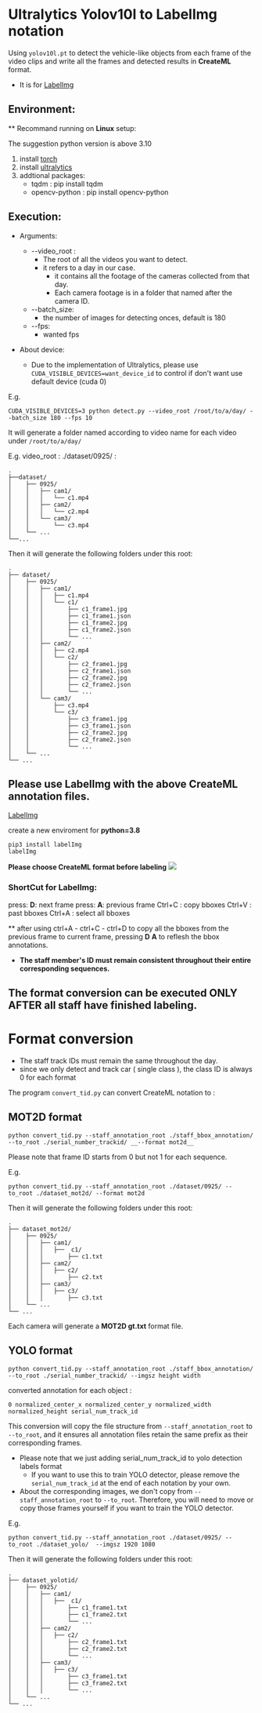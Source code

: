 # Ultralytics Yolov10l to LabelImg notation

Using ```yolov10l.pt``` to detect the vehicle-like objects from each frame of the video clips and write all the frames and detected results in __CreateML__ format.

- It is for [LabelImg](https://github.com/HumanSignal/labelImg.git)

## Environment:

** Recommand running on __Linux__ 
setup:

The suggestion python version is above 3.10

1. install [torch](https://pytorch.org/get-started/locally/)
2. install [ultralytics](https://docs.ultralytics.com/quickstart/)
3. addtional packages:
    - tqdm : pip install tqdm 
    - opencv-python : pip install opencv-python




## Execution:

- Arguments:
    - --video_root :
        - The root of all the videos you want to detect. 
        - it refers to a day in our case.
            - it contains all the footage of the cameras collected from that day.
            - Each camera footage is in a folder that named after the camera ID.
    - --batch_size:
        - the number of images for detecting onces, default is 180
    - --fps:
        - wanted fps
- About device:

    - Due to the implementation of Ultralytics, please use ```CUDA_VISIBLE_DEVICES=want_device_id``` to control if don't want use default device (cuda 0) 

E.g.
```
CUDA_VISIBLE_DEVICES=3 python detect.py --video_root /root/to/a/day/ --batch_size 180 --fps 10
```

It will generate a folder named according to video name for each video under ```/root/to/a/day/```

E.g. 
video_root : ./dataset/0925/ :
```
.
├──dataset/
│    ├── 0925/
│    │   ├── cam1/
│    │   │   └── c1.mp4
│    │   ├── cam2/
│    │   │   └── c2.mp4
│    │   └── cam3/
│    │       └── c3.mp4  
│    └── ...
└──...
```

Then it will generate the following folders under this root:
```
.
├── dataset/
│    ├── 0925/
│    │   ├── cam1/
│    │   │   ├── c1.mp4
│    │   │   └── c1/
│    │   │       ├── c1_frame1.jpg
│    │   │       ├── c1_frame1.json
│    │   │       ├── c1_frame2.jpg
│    │   │       ├── c1_frame2.json
│    │   │       └── ...
│    │   ├── cam2/
│    │   │   ├── c2.mp4
│    │   │   └── c2/
│    │   │       ├── c2_frame1.jpg
│    │   │       ├── c2_frame1.json
│    │   │       ├── c2_frame2.jpg
│    │   │       ├── c2_frame2.json
│    │   │       └── ...
│    │   └── cam3/
│    │       ├── c3.mp4  
│    │       └── c3/
│    │           ├── c3_frame1.jpg
│    │           ├── c3_frame1.json
│    │           ├── c2_frame2.jpg
│    │           ├── c2_frame2.json
│    │           └── ...
│    └── ...
└── ...
```

## Please use LabelImg with the above CreateML annotation files.
[LabelImg](https://github.com/HumanSignal/labelImg.git)

create a new enviroment for __python=3.8__
```
pip3 install labelImg
labelImg
```

__Please choose CreateML format before labeling__
<img src="./doc/labelimg.png">
### ShortCut for LabelImg:
press: __D__: next frame
press: __A__: previous frame
Ctrl+C : copy  bboxes
Ctrl+V : past bboxes
Ctrl+A : select all bboxes

** after using ctrl+A - ctrl+C - ctrl+D to copy all the bboxes from
the previous frame to current frame, pressing __D__ __A__ to reflesh the 
bbox annotations.

- __The staff member's ID must remain consistent throughout their entire corresponding sequences.__

## The format conversion can be executed ONLY AFTER all staff have finished labeling.

# Format conversion

- The staff track IDs must remain the same throughout the day.
- since we only detect and track car ( single class ), the class ID is always 0 for each format

The program ```convert_tid.py``` can convert CreateML notation to :


## MOT2D format
```
python convert_tid.py --staff_annotation_root ./staff_bbox_annotation/
--to_root ./serial_number_trackid/ __--format mot2d__ 
```
Please note that frame ID starts from 0 but not 1 for each sequence.

E.g. 
```
python convert_tid.py --staff_annotation_root ./dataset/0925/ --to_root ./dataset_mot2d/ --format mot2d
```

Then it will generate the following folders under this root:
```
.
├── dataset_mot2d/
│    ├── 0925/
│    │   ├── cam1/
│    │   │   ├──  c1/
│    │   │       ├── c1.txt
│    │   ├── cam2/
│    │   │   ├── c2/
│    │   │       ├── c2.txt
│    │   ├── cam3/
│    │   │   ├── c3/
│    │   │       ├── c3.txt
│    └── ...
└── ...
```

Each camera will generate a __MOT2D gt.txt__ format file.


## YOLO format
```
python convert_tid.py --staff_annotation_root ./staff_bbox_annotation/
--to_root ./serial_number_trackid/ --imgsz height width
```

converted annotation for each object : 

`0 normalized_center_x normalized_center_y normalized_width normalized_height serial_num_track_id`

This conversion will copy the file structure from `--staff_annotation_root` to `--to_root`, and it ensures all annotation files retain the same prefix as their corresponding frames.

- Please note that we just adding serial_num_track_id to yolo detection labels format
    - If you want to use this to train YOLO detector, please remove the `serial_num_track_id` at the end of each notation by your own. 
- About the corresponding images, we don't copy from `--staff_annotation_root` to `--to_root`. Therefore, you will need to move or copy those frames yourself if you want to train the YOLO detector.


E.g. 
```
python convert_tid.py --staff_annotation_root ./dataset/0925/ --to_root ./dataset_yolo/  --imgsz 1920 1080
```

Then it will generate the following folders under this root:
```
.
├── dataset_yolotid/
│    ├── 0925/
│    │   ├── cam1/
│    │   │   ├──  c1/
│    │   │       ├── c1_frame1.txt
│    │   │       ├── c1_frame2.txt
│    │   │       └── ...
│    │   ├── cam2/
│    │   │   ├── c2/
│    │   │       ├── c2_frame1.txt
│    │   │       ├── c2_frame2.txt
│    │   │       └── ...
│    │   ├── cam3/
│    │   │   ├── c3/
│    │   │       ├── c3_frame1.txt
│    │   │       ├── c3_frame2.txt
│    │   │       └── ...
│    └── ...
└── ...
```

